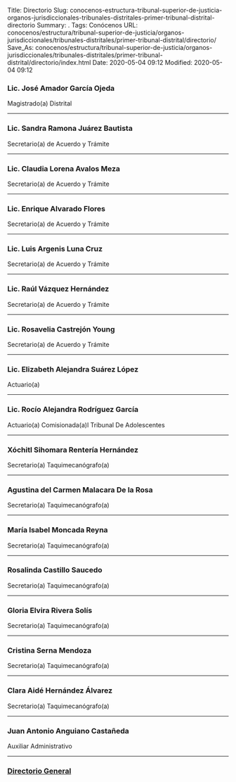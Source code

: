 Title: Directorio
Slug: conocenos-estructura-tribunal-superior-de-justicia-organos-jurisdiccionales-tribunales-distritales-primer-tribunal-distrital-directorio
Summary: .
Tags: Conócenos
URL: conocenos/estructura/tribunal-superior-de-justicia/organos-jurisdiccionales/tribunales-distritales/primer-tribunal-distrital/directorio/
Save_As: conocenos/estructura/tribunal-superior-de-justicia/organos-jurisdiccionales/tribunales-distritales/primer-tribunal-distrital/directorio/index.html
Date: 2020-05-04 09:12
Modified: 2020-05-04 09:12



### Lic. José Amador García Ojeda

Magistrado(a) Distrital

---

### Lic. Sandra Ramona Juárez Bautista

Secretario(a) de Acuerdo y Trámite

---

### Lic. Claudia Lorena Avalos Meza

Secretario(a) de Acuerdo y Trámite

---

### Lic. Enrique Alvarado Flores

Secretario(a) de Acuerdo y Trámite

---

### Lic. Luis Argenis Luna Cruz

Secretario(a) de Acuerdo y Trámite

---

### Lic. Raúl Vázquez Hernández

Secretario(a) de Acuerdo y Trámite

---

### Lic. Rosavelia Castrejón Young

Secretario(a) de Acuerdo y Trámite

---

### Lic. Elizabeth Alejandra Suárez López

Actuario(a)

---

### Lic. Rocío Alejandra Rodríguez García

Actuario(a) Comisionada(a)l Tribunal De Adolescentes

---

### Xóchitl Sihomara Rentería Hernández

Secretario(a) Taquimecanógrafo(a)

---

### Agustina del Carmen Malacara De la Rosa

Secretario(a) Taquimecanógrafo(a)

---

### María Isabel Moncada Reyna

Secretario(a) Taquimecanógrafo(a)

---

### Rosalinda Castillo Saucedo

Secretario(a) Taquimecanógrafo(a)

---

### Gloria Elvira Rivera Solís

Secretario(a) Taquimecanógrafo(a)

---

### Cristina Serna Mendoza

Secretario(a) Taquimecanógrafo(a)

---

### Clara Aidé Hernández Álvarez

Secretario(a) Taquimecanógrafo(a)

---

### Juan Antonio Anguiano Castañeda

Auxiliar Administrativo

---

### [Directorio General](https://www.pjecz.gob.mx/transparencia/articulo-21/f03-directorio/)



